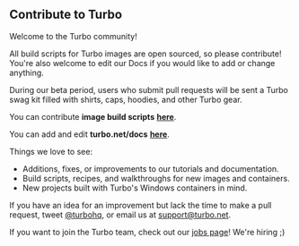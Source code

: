 ## Contribute to Turbo

Welcome to the Turbo community!

All build scripts for Turbo images are open sourced, so please contribute! You're also welcome to edit our Docs if you would like to add or change anything.

During our beta period, users who submit pull requests will be sent a Turbo swag kit filled with shirts, caps, hoodies, and other Turbo gear.

You can contribute **image build scripts** [**here**](https://github.com/turboapps/turbome).

You can add and edit **turbo.net/docs** [**here**](https://github.com/turboapps/docs).

Things we love to see:

- Additions, fixes, or improvements to our tutorials and documentation.
- Build scripts, recipes, and walkthroughs for new images and containers.
- New projects built with Turbo's Windows containers in mind.

If you have an idea for an improvement but lack the time to make a pull request, tweet [@turbohq](http://twitter.com/turbohq), or email us at [support@turbo.net](mailto:support@turbo.net).

If you want to join the Turbo team, check out our [jobs page](/jobs)! We're hiring ;)
